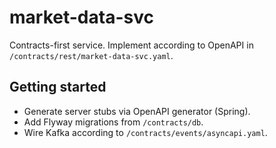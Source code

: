 # market-data-svc
Contracts-first service. Implement according to OpenAPI in `/contracts/rest/market-data-svc.yaml`.

## Getting started
- Generate server stubs via OpenAPI generator (Spring).
- Add Flyway migrations from `/contracts/db`.
- Wire Kafka according to `/contracts/events/asyncapi.yaml`.
